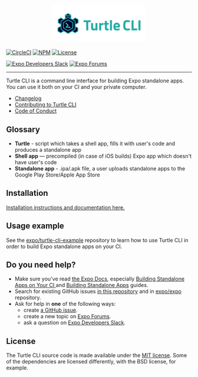 <h3 align=center>
 <img src="logo/horizontal.png" width=50%>
</h3>

[![CircleCI](https://img.shields.io/circleci/project/github/expo/turtle/master.svg)](https://circleci.com/gh/expo/turtle)
[![NPM](https://img.shields.io/npm/v/turtle-cli/latest.svg)](https://npmjs.com/package/turtle-cli)
[![License](https://img.shields.io/badge/license-MIT-green.svg?style=flat)](https://github.com/expo/turtle/blob/master/LICENSE)

[![Expo Developers Slack](https://img.shields.io/badge/Expo%20Developers-e01563.svg?logo=slack)](http://slack.expo.io)
[![Expo Forums](https://img.shields.io/badge/Expo%20Forums-blue.svg)](https://forums.expo.io/)

<hr />

Turtle CLI is a command line interface for building Expo standalone apps.
You can use it both on your CI and your private computer.

- [Changelog](CHANGELOG.md)
- [Contributing to Turtle CLI](CONTRIBUTING.md)
- [Code of Conduct](CODE_OF_CONDUCT.md)

## Glossary
- **Turtle** - script which takes a shell app, fills it with user's code and produces a standalone app
- **Shell app** — precompiled (in case of iOS builds) Expo app which doesn't have user's code
- **Standalone app** - .ipa/.apk file, a user uploads standalone apps to the Google Play Store/Apple App Store

## Installation
[Installation instructions and documentation here.](https://docs.expo.io/versions/latest/distribution/turtle-cli)

## Usage example
See the [expo/turtle-cli-example](https://github.com/expo/turtle-cli-example) repository to learn how to use Turtle CLI in order to build Expo standalone apps on your CI.

## Do you need help?
- Make sure you've read [the Expo Docs](https://docs.expo.io/), especially [Building Standalone Apps on Your CI
](https://docs.expo.io/versions/latest/distribution/turtle-cli) and [Building Standalone Apps](https://docs.expo.io/versions/latest/distribution/building-standalone-apps) guides.
- Search for existing GitHub issues [in this repository](https://github.com/expo/turtle/issues) and in [expo/expo](https://github.com/expo/expo/issues) repository.
- Ask for help in **one** of the following ways:
  * create [a GitHub issue](https://github.com/expo/turtle/issues/new).
  * create a new topic on [Expo Forums](https://forums.expo.io/).
  * ask a question on [Expo Developers Slack](http://slack.expo.io).

## License
The Turtle CLI source code is made available under the [MIT license](LICENSE).
Some of the dependencies are licensed differently, with the BSD license, for example.
